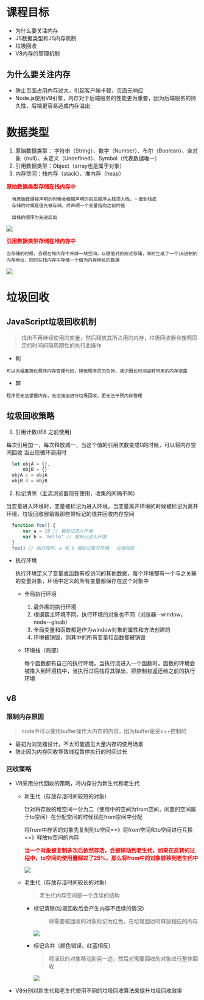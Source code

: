 # 课程目标

* 为什么要关注内存
* JS数据类型和JS内存机制
* 垃圾回收
* V8内存的管理机制

## 为什么要关注内存

* 防止页面占用内存过大，引起客户端卡顿，页面无响应
* Node.js使用V8引擎，内存对于后端服务的性能更为重要，因为后端服务的持久性，后端更容易造成内存溢出

# 数据类型

1. 原始数据类型： 字符串（String）、数字（Number）、布尔（Boolean）、空对象（null）、未定义（Undefined）、Symbol（代表数据唯一）
2. 引用数据类型：Object（array也是属于对象）
3. 内存空间：栈内存（stack）、堆内存（heap）

**<font color='red'>原始数据类型存储在栈内存中</font>**

``` 
  当原始数据被声明的时候会根据声明的前后顺序从栈顶入栈，一直到栈底
  存储的时候是值先被存储，后声明一个变量指向之前的值

  出栈的顺序为先进后出
```

![](./img/栈操作.png)

**<font color='red'>引用数据类型存储在堆内存中</font>**

``` 
当存储的时候，会现在堆内存中开辟一块空间，以键值对的形式存储，同时生成了一个16进制的内存地址，同时在栈内存中存储一个值为内存地址的数据
```

![](./img/堆操作.png)

# 垃圾回收

## JavaScript垃圾回收机制

> 找出不再继续使用的变量，然后释放其所占用的内存，垃圾回收器会按照固定的时间间隔周期性的执行此操作

* 利

``` 
可以大幅度简化程序内存管理代码，降低程序员的负担，减少因长时间运转带来的内存泄露
```

* 弊

``` 
程序员无法掌握内存，无法强迫进行垃圾回收，更无法干预内存管理
```

## 垃圾回收策略

1. 引用计数(IE8 之前使用)

  每次引用加一，每次释放减一，当这个值的引用次数变成0的时候，可以将内存空间回收
  当出现循环调用时
  

``` JavaScript
  let objA = {},
      objB = {}
  objA.c = objA
  objB.d = objB
```

2. 标记清除（主流浏览器现在使用，收集的间隔不同）

  当变量进入环境时，变量被标记为进入环境，当变量离开环境的时候被标记为离开环境，垃圾回收器销毁那些带标记的值并回收内存空间

  

``` javaScript
  function foo() {
      var a = 10 // 被标记进入环境
      var b = 'hello' // 被标记进入环境
  }
  foo() // 执行完毕，a 和 b 被标记离开环境， 垃圾回收
```

  + 执行环境

    执行环境定义了变量或函数有权访问的其他数据，每个环境都有一个与之关联的变量对象，环境中定义的所有变量都保存在这个对象中

    - 全局执行环境
      1. 最外围的执行环境
      2. 根据宿主环境不同，执行环境的对象也不同（浏览器--window，node--gloab）
      3. 全局变量和函数都是作为window对象的属性和方法创建的
      4. 环境被销毁，则其中的所有变量和函数都被销毁
    - 环境栈（局部）

      每个函数都有自己的执行环境，当执行流进入一个函数时，函数的环境会被推入到环境栈中，当执行过后栈将其弹出，把控制权返还给之前的执行环境

## v8

### 限制内存原因

> node中可以使用buffer操作大内存的内容，因为buffer是受c++控制的

* 最初为浏览器设计，不太可能遇见大量内存的使用场景
* 防止因为内存回收导致线程暂停执行的时间过长

### 回收策略

* V8采用分代回收的策略，将内存分为新生代和老生代

  - 新生代（存放存活时间较短的对象）

    针对将存放的堆空间一分为二（使用中的空间为from空间，闲置的空间属于to空间）在分配空间的时候现在from空间中分配

    将from中存活的对象先复制到to空间==》将from空间和to空间进行互换==》释放to空间的内存

    **<font color='red'>当一个对象被复制多次后依然存活，会被移动到老生代，如果在反转的过程中，to空间的使用量超过了25%，那么将from中的对象转移到老生代中</font>**

    ![](./img/新生代垃圾回收.png)

  - 老生代（存放存活时间较长的对象）

    > 老生代内存空间是一个连续的结构

    - 标记清除(垃圾回收后会产生内存不连续的情况)

      > 将需要被回收的对象标记为红色，在垃圾回收时释放相应的内存

      ![](./img/标记清除.png)

    - 标记合并（颜色错误，红蓝相反）

      > 将活跃的对象移动到另一边，然后对需要回收的对象进行整体回收

      ![](./img/标记合并.png)

* V8分别对新生代和老生代使用不同的垃圾回收算法来提升垃圾回收效率

